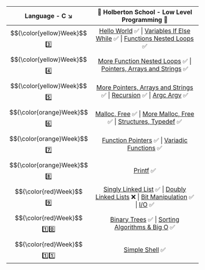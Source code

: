 | Language - C :arrow_lower_right: | :dart: Holberton School  -  Low Level Programming :dart:                    |
| :------: | :----------------------------------------------------------------------------------------------------------------------------------------------------------------------------------------------------------------------------------------------------------------------------------------------------------------------------------------------------------------------: |
|  $${\color{yellow}Week}$$ :three: | [Hello World](https://github.com/vlldnt/holbertonschool-low_level_programming/tree/main/hello_world) :white_check_mark:  \|  [Variables If Else While](https://github.com/vlldnt/holbertonschool-low_level_programming/tree/main/variables_if_else_while) :white_check_mark:  \|  [Functions Nested Loops](https://github.com/vlldnt/holbertonschool-low_level_programming/tree/main/functions_nested_loops) :white_check_mark: |
| $${\color{yellow}Week}$$ :four: | [More Function Nested Loops](https://github.com/vlldnt/holbertonschool-low_level_programming/tree/main/more_functions_nested_loops) :white_check_mark:  \|  [Pointers, Arrays and Strings](https://github.com/vlldnt/holbertonschool-low_level_programming/tree/main/pointers_arrays_strings) :white_check_mark:                                                                                             |
| $${\color{yellow}Week}$$ :five: | [More Pointers, Arrays and Strings](https://github.com/vlldnt/holbertonschool-low_level_programming/tree/main/pointers_arrays_strings)  :white_check_mark:  \|  [Recursion](https://github.com/vlldnt/holbertonschool-low_level_programming/tree/main/recursion)  :white_check_mark:  \|  [Argc Argv](https://github.com/vlldnt/holbertonschool-low_level_programming/tree/main/argc_argv)  :white_check_mark:                   |
| 	$${\color{orange}Week}$$ :six: | [Malloc, Free](https://github.com/vlldnt/holbertonschool-low_level_programming/tree/main/malloc_free) :white_check_mark:  \|  [More Malloc, Free](https://github.com/vlldnt/holbertonschool-low_level_programming/tree/main/more_malloc_free) :white_check_mark:  \|  [Structures, Typedef](https://github.com/vlldnt/holbertonschool-low_level_programming/tree/main/structures_typedef) :white_check_mark:                    |
| $${\color{orange}Week}$$ :seven: | [Function Pointers](https://github.com/vlldnt/holbertonschool-low_level_programming/tree/main/function_pointers) :white_check_mark:  \|  [Variadic Functions](https://github.com/vlldnt/holbertonschool-low_level_programming/tree/main/variadic_functions) :white_check_mark:                    |
| $${\color{orange}Week}$$ :eight: | [Printf](https://github.com/vlldnt/holbertonschool-low_level_programming/tree/main/) :white_check_mark:                    |
| $${\color{red}Week}$$ :nine: | [Singly Linked List](https://github.com/vlldnt/holbertonschool-low_level_programming/tree/main/) :white_check_mark:  \|  [Doubly Linked Lists](https://github.com/vlldnt/holbertonschool-low_level_programming/tree/main/) :x:  \|  [Bit Manipulation](https://github.com/vlldnt/holbertonschool-low_level_programming/tree/main/) :white_check_mark:  \|  [I\/O](https://github.com/vlldnt/holbertonschool-low_level_programming/tree/main/) :white_check_mark:                   |
| $${\color{red}Week}$$ :one::zero: | [Binary Trees](https://github.com/vlldnt/holbertonschool-low_level_programming/tree/main/) :white_check_mark:  \|  [Sorting Algorithms & Big O](https://github.com/vlldnt/holbertonschool-low_level_programming/tree/main/) :white_check_mark:                    |
| $${\color{red}Week}$$ :one::one: | [Simple Shell](https://github.com/vlldnt/holbertonschool-low_level_programming/tree/main/) :white_check_mark:                    |
